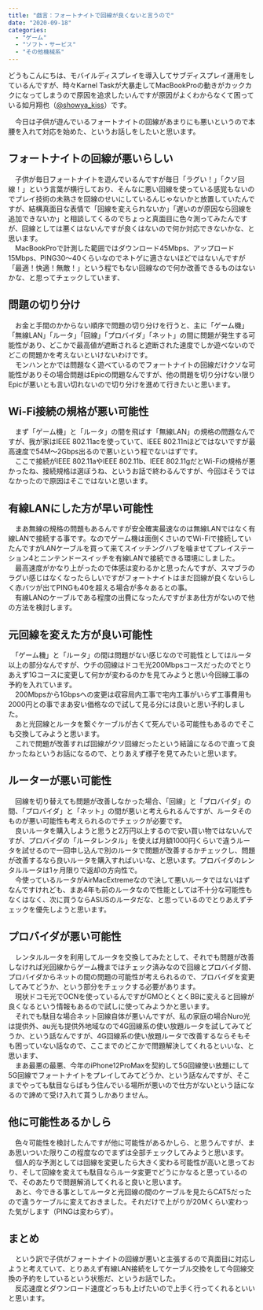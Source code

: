 ```yaml
---
title: "戯言：フォートナイトで回線が良くないと言うので"
date: "2020-09-18"
categories: 
  - "ゲーム"
  - "ソフト・サービス"
  - "その他機械系"
---
```


どうもこんにちは、モバイルディスプレイを導入してサブディスプレイ運用をしているんですが、時々Karnel Taskが大暴走してMacBookProの動きがカックカクになってしまうので原因を追求したいんですが原因がよくわからなくて困っている如月翔也（[@showya\_kiss](http://twitter.com/showya_kiss)）です。  
  
　今日は子供が遊んでいるフォートナイトの回線があまりにも悪いというので本腰を入れて対応を始めた、というお話しをしたいと思います。  

## フォートナイトの回線が悪いらしい

　子供が毎日フォートナイトを遊んでいるんですが毎日「ラグい！」「クソ回線！」という言葉が横行しており、そんなに悪い回線を使っている感覚もないのでプレイ技術の未熟さを回線のせいにしているんじゃないかと放置していたんですが、結構真面目な表情で「回線を変えられないか」「遅いのが原因なら回線を追加できないか」と相談してくるのでちょっと真面目に色々測ってみたんですが、回線としては悪くはないんですが良くはないので何か対応できないかな、と思います。  
　MacBookProで計測した範囲ではダウンロード45Mbps、アップロード15Mbps、PING30〜40くらいなのでネトゲに適さないほどではないんですが「最適！快適！無敵！」という程でもない回線なので何か改善できるものはないかな、と思ってチェックしています、  

## 問題の切り分け

　お金と手間のかからない順序で問題の切り分けを行うと、主に「ゲーム機」「無線LAN」「ルータ」「回線」「プロバイダ」「ネット」の間に問題が発生する可能性があり、どこかで最高値が遮断されると遮断された速度でしか遊べないのでどこの問題かを考えないといけないわけです。  
　モンハンとかでは問題なく遊べているのでフォートナイトの回線だけクソな可能性がありその場合問題はEpicの問題なんですが、他の問題を切り分けない限りEpicが悪いとも言い切れないので切り分けを進めて行きたいと思います。  

## Wi-Fi接続の規格が悪い可能性

　まず「ゲーム機」と「ルータ」の間を飛ばす「無線LAN」の規格の問題なんですが、我が家はIEEE 802.11acを使っていて、IEEE 802.11nほどではないですが最高速度で54M〜2Gbps出るので悪いという程でないはずです。  
　ここで接続がIEEE 802.11aやIEEE 802.11b、IEEE 802.11gだとWi-Fiの規格が悪かったね、接続規格は選ぼうね、というお話で終わるんですが、今回はそうではなかったので原因はそこではないと思います。  

## 有線LANにした方が早い可能性

　まあ無線の規格の問題もあるんですが安全確実最速なのは無線LANではなく有線LANで接続する事です。なのでゲーム機は面倒くさいのでWi-Fiで接続していたんですがLANケーブルを買って来てスイッチングハブを噛ませてプレイステーション4とニンテンドースイッチを有線LANで接続できる環境にしました。  
　最高速度がかなり上がったので体感は変わるかと思ったんですが、スマブラのラグい感じはなくなったらしいですがフォートナイトはまだ回線が良くないらしく赤バツが出てPINGも40を超える場合が多々あるとの事。  
　有線LANのケーブルである程度の出費になったんですがまあ仕方がないので他の方法を検討します。  

## 元回線を変えた方が良い可能性

　「ゲーム機」と「ルータ」の間は問題がない感じなので可能性としてはルータ以上の部分なんですが、ウチの回線はドコモ光200Mbpsコースだったのでとりあえず1Gコースに変更して何かが変わるのかを見てみようと思い今回線工事の予約を入れています。  
　200Mbpsから1Gbpsへの変更は収容局内工事で宅内工事がいらず工事費用も2000円との事でまあ安い価格なので試して見る分には良いと思い予約しました。  
　あと光回線とルータを繋ぐケーブルが古くて死んでいる可能性もあるのでそこも交換してみようと思います。  
　これで問題が改善すれば回線がクソ回線だったという結論になるので直って良かったねというお話になるので、とりあえず様子を見てみたいと思います。  

## ルーターが悪い可能性

　回線を切り替えても問題が改善しなかった場合、「回線」と「プロバイダ」の間、「プロバイダ」と「ネット」の間が悪いと考えられるんですが、ルータそのものが悪い可能性も考えられるのでチェックが必要です。  
　良いルータを購入しようと思うと2万円以上するので安い買い物ではないんですが、プロバイダの「ルータレンタル」を使えば月額1000円くらいで違うルータを試せるので一回申し込んで別のルータで問題が改善するかチェックし、問題が改善するなら良いルータを購入すればいいな、と思います。プロバイダのレンタルルータは1ヶ月限りで返却の方向性で。  
　今使っているルータがAirMacExtremeなので決して悪いルータではないはずなんですけれども、まあ4年も前のルータなので性能としては不十分な可能性もなくはなく、次に買うならASUSのルータだな、と思っているのでとりあえずチェックを優先しようと思います。  

## プロバイダが悪い可能性

　レンタルルータを利用してルータを交換してみたとして、それでも問題が改善しなければ光回線からゲーム機まではチェック済みなので回線とプロバイダ間、プロバイダからネットの間の問題の可能性が考えられるので、プロバイダを変更してみてどうか、という部分をチェックする必要があります。  
　現状ドコモ光でOCNを使っているんですがGMOとくとくBBに変えると回線が良くなるという情報もあるので試しに使ってみようかと思います。  
　それでも駄目な場合ネット回線自体が悪いんですが、私の家庭の場合Nuro光は提供外、au光も提供外地域なので4G回線系の使い放題ルータを試してみてどうか、という話なんですが、4G回線系の使い放題ルータで改善するならそもそも困っていない話なので、ここまでのどこかで問題解決してくれるといいな、と思います、  
　まあ最悪の最悪、今年のiPhone12ProMaxを契約して5G回線使い放題にして5G回線でフォートナイトをプレイしてみてどうか、という話なんですが、そこまでやっても駄目ならばもう住んでいる場所が悪いので仕方がないという話になるので諦めて受け入れて貰うしかありません。  

## 他に可能性あるかしら

　色々可能性を検討したんですが他に可能性があるかしら、と思うんですが、まあ思いついた限りこの程度なのでまずは全部チェックしてみようと思います。  
　個人的な予測としては回線を変更したら大きく変わる可能性が高いと思っており、そして回線を変えても駄目ならルータ変更でどうにかなると思っているので、そのあたりで問題解消してくれると良いと思います。  
　あと、今できる事としてルータと光回線の間のケーブルを見たらCAT5だったので違うケーブルに変えておきました。それだけで上がりが20Mくらい変わった気がします（PINGは変わらず）。  

## まとめ

　という訳で子供がフォートナイトの回線が悪いと主張するので真面目に対応しようと考えていて、とりあえず有線LAN接続をしてケーブル交換をして今回線交換の予約をしているという状態だ、というお話でした。  
　反応速度とダウンロード速度どっちも上げたいので上手く行ってくれるといいと思います。
